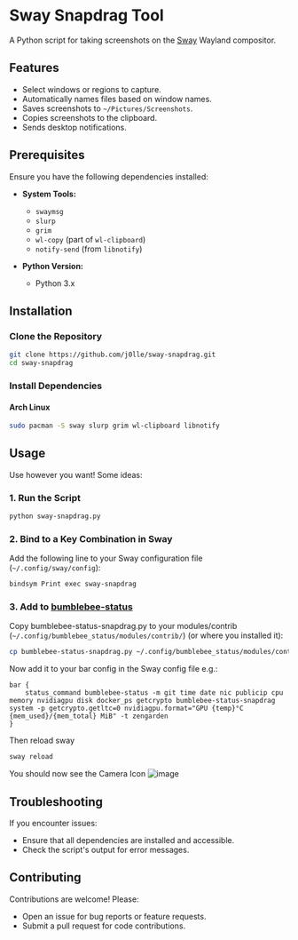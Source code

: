 # Sway Snapdrag Tool

A Python script for taking screenshots on the [Sway](https://swaywm.org/) Wayland compositor.

## Features

- Select windows or regions to capture.
- Automatically names files based on window names.
- Saves screenshots to `~/Pictures/Screenshots`.
- Copies screenshots to the clipboard.
- Sends desktop notifications.

## Prerequisites

Ensure you have the following dependencies installed:

- **System Tools:**
  - `swaymsg`
  - `slurp`
  - `grim`
  - `wl-copy` (part of `wl-clipboard`)
  - `notify-send` (from `libnotify`)

- **Python Version:**
  - Python 3.x

## Installation

### Clone the Repository

```bash
git clone https://github.com/j0lle/sway-snapdrag.git
cd sway-snapdrag
```

### Install Dependencies

#### Arch Linux

```bash
sudo pacman -S sway slurp grim wl-clipboard libnotify
```

## Usage

Use however you want! Some ideas:

### 1. Run the Script

```bash
python sway-snapdrag.py
```

### 2. Bind to a Key Combination in Sway

Add the following line to your Sway configuration file (`~/.config/sway/config`):

```bash
bindsym Print exec sway-snapdrag
```

### 3. Add to [bumblebee-status](https://github.com/tobi-wan-kenobi/bumblebee-status)

Copy bumblebee-status-snapdrag.py to your modules/contrib (`~/.config/bumblebee_status/modules/contrib/`) (or where you installed it):

```bash
cp bumblebee-status-snapdrag.py ~/.config/bumblebee_status/modules/contrib/
```

Now add it to your bar config in the Sway config file
e.g.: 
```
bar {
	status_command bumblebee-status -m git time date nic publicip cpu memory nvidiagpu disk docker_ps getcrypto bumblebee-status-snapdrag system -p getcrypto.getltc=0 nvidiagpu.format="GPU {temp}°C {mem_used}/{mem_total} MiB" -t zengarden
}
```
Then reload sway
```bash
sway reload
```
You should now see the Camera Icon
![image](https://github.com/user-attachments/assets/28879db6-bc9b-4b90-b8c6-837c5c0d0c93)


## Troubleshooting

If you encounter issues:

- Ensure that all dependencies are installed and accessible.
- Check the script's output for error messages.

## Contributing

Contributions are welcome! Please:

- Open an issue for bug reports or feature requests.
- Submit a pull request for code contributions.
